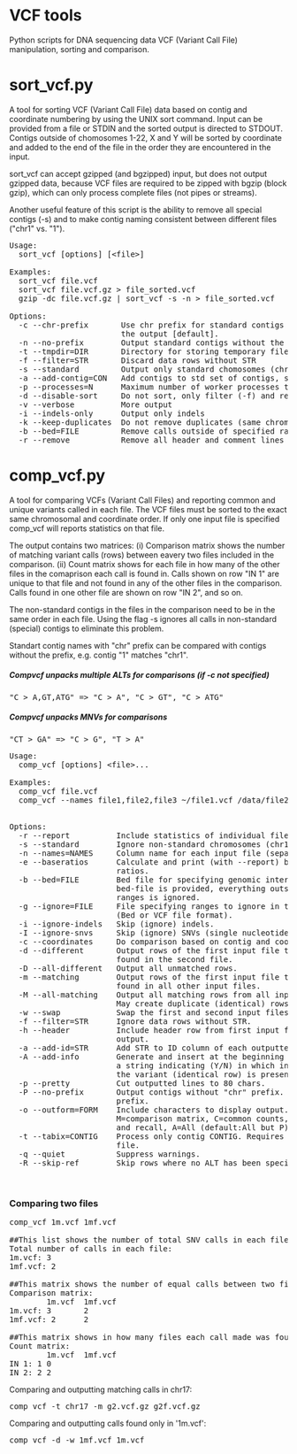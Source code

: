# VCF tools
Python scripts for DNA sequencing data VCF (Variant Call File) manipulation, sorting and comparison.

# sort_vcf.py


A tool for sorting VCF (Variant Call File) data based on contig and coordinate 
numbering by using the UNIX sort command. Input can be provided from a file or 
STDIN and the sorted output is directed to STDOUT. Contigs outside of chomosomes
1-22, X and Y will be sorted by coordinate and added to the end of the file in the
order they are encountered in the input.

sort_vcf can accept gzipped (and bgzipped) input, but does not output gzipped data,
because VCF files are required to be zipped with bgzip (block gzip), which can only
process complete files (not pipes or streams).

Another useful feature of this script is the ability to remove all special contigs
(-s) and to make contig naming consistent between different files ("chr1" vs. "1").

<pre>
Usage:
  sort_vcf [options] [&lt;file&gt;]

Examples:
  sort_vcf file.vcf
  sort_vcf file.vcf.gz > file_sorted.vcf
  gzip -dc file.vcf.gz | sort_vcf -s -n > file_sorted.vcf

Options:
  -c --chr-prefix       Use chr prefix for standard contigs (chr1-chr22,X,Y) in 
                        the output [default].
  -n --no-prefix        Output standard contigs without the chr prefix.
  -t --tmpdir=DIR       Directory for storing temporary files
  -f --filter=STR       Discard data rows without STR
  -s --standard         Output only standard chomosomes (chr1-chr22,X,Y)
  -a --add-contig=CON   Add contigs to std set of contigs, separate by commas      
  -p --processes=N      Maximum number of worker processes to use [default:1]
  -d --disable-sort     Do not sort, only filter (-f) and remove contigs (-s)
  -v --verbose          More output
  -i --indels-only      Output only indels
  -k --keep-duplicates  Do not remove duplicates (same chrom, coord & alt)
  -b --bed=FILE         Remove calls outside of specified ranges
  -r --remove           Remove all header and comment lines
</pre>

# comp_vcf.py

A tool for comparing VCFs (Variant Call Files) and reporting common and unique
variants called in each file. The VCF files must be sorted to the exact same
chromosomal and coordinate order. If only one input file is specified comp_vcf
will reports statistics on that file. 

The output contains two matrices: (i) Comparison matrix shows the number of 
matching variant calls (rows) between eavery two files included in the 
comparison. (ii) Count matrix shows for each file in how many of the other 
files in the comaprison each call is found in. Calls shown on row "IN 1"
are unique to that file and not found in any of the other files in the
comparison. Calls found in one other file are shown on row "IN 2", and so on.

The non-standard contigs in the files in the comparison need to be in the 
same order in each file. Using the flag -s ignores all calls in non-standard 
(special) contigs to eliminate this problem.

Standart contig names with "chr" prefix can be compared with contigs without
the prefix, e.g. contig "1" matches "chr1".

<h5>Compvcf unpacks multiple ALTs for comparisons (if -c not specified)</h5> 
<pre>"C > A,GT,ATG" => "C > A", "C > GT", "C > ATG"</pre>
<h5>Compvcf unpacks MNVs for comparisons</h5>
<pre>"CT > GA" => "C > G", "T > A"</pre>

<pre>
Usage:
  comp_vcf [options] &lt;file&gt;...

Examples:
  comp_vcf file.vcf  
  comp_vcf --names file1,file2,file3 ~/file1.vcf /data/file2.vcf ~/file3.vcf
  

Options:
  -r --report          Include statistics of individual files in output
  -s --standard        Ignore non-standard chromosomes (chr1-22,X,Y)
  -n --names=NAMES     Column name for each input file (separate by commas)
  -e --baseratios      Calculate and print (with --report) base substitution 
                       ratios.
  -b --bed=FILE        Bed file for specifying genomic intervals. If a 
                       bed-file is provided, everything outside the bed
                       ranges is ignored.
  -g --ignore=FILE     File specifying ranges to ignore in the comparison
                       (Bed or VCF file format).
  -i --ignore-indels   Skip (ignore) indels.
  -I --ignore-snvs     Skip (ignore) SNVs (single nucleotide variants).
  -c --coordinates     Do comparison based on contig and coordinate only
  -d --different       Output rows of the first input file that are not 
                       found in the second file.
  -D --all-different   Output all unmatched rows.
  -m --matching        Output rows of the first input file that are 
                       found in all other input files.
  -M --all-matching    Output all matching rows from all input files.
                       May create duplicate (identical) rows.
  -w --swap            Swap the first and second input files.
  -f --filter=STR      Ignore data rows without STR.
  -h --header          Include header row from first input file to
                       output.
  -a --add-id=STR      Add STR to ID column of each outputted data row.
  -A --add-info        Generate and insert at the beginning of each row
                       a string indicating (Y/N) in which input files 
                       the variant (identical row) is present.
  -p --pretty          Cut outputted lines to 80 chars.
  -P --no-prefix       Output contigs without "chr" prefix. Default is with
                       prefix.
  -o --outform=FORM    Include characters to display output. T=total SNVs,
                       M=comparison matrix, C=common counts, P=Precision 
                       and recall, A=All (default:All but P).
  -t --tabix=CONTIG    Process only contig CONTIG. Requires tabix and .tbi
                       file.
  -q --quiet           Suppress warnings.
  -R --skip-ref        Skip rows where no ALT has been specified.

  </pre>
  
<h3>Comparing two files</h3>

<pre>
comp_vcf 1m.vcf 1mf.vcf

##This list shows the number of total SNV calls in each file (T)
Total number of calls in each file:
1m.vcf: 3
1mf.vcf: 2

##This matrix shows the number of equal calls between two files (M)
Comparison matrix:
        1m.vcf  1mf.vcf
1m.vcf: 3       2
1mf.vcf: 2      2

##This matrix shows in how many files each call made was found (C)
Count matrix:
        1m.vcf  1mf.vcf
IN 1: 1 0
IN 2: 2 2
</pre>

  
Comparing and outputting matching calls in chr17:
<pre>
comp_vcf -t chr17 -m g2.vcf.gz g2f.vcf.gz
</pre>
  
Comparing and outputting calls found only in '1m.vcf':
<pre>
comp_vcf -d -w 1mf.vcf 1m.vcf
</pre>
  
  
  
  
